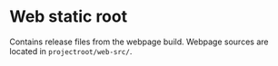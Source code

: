 ﻿# Web static root

Contains release files from the webpage build. Webpage sources are located in 
`projectroot/web-src/`.